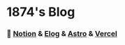 # 1874's Blog

### 🚀 [Notion](https://www.notion.so) & [Elog](https://elog.1874.cool) & [Astro](https://astro.build) & [Vercel](https://vercel.com)

